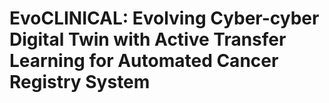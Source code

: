 # EvoCLINICAL: Evolving Cyber-cyber Digital Twin with Active Transfer Learning for Automated Cancer Registry System
